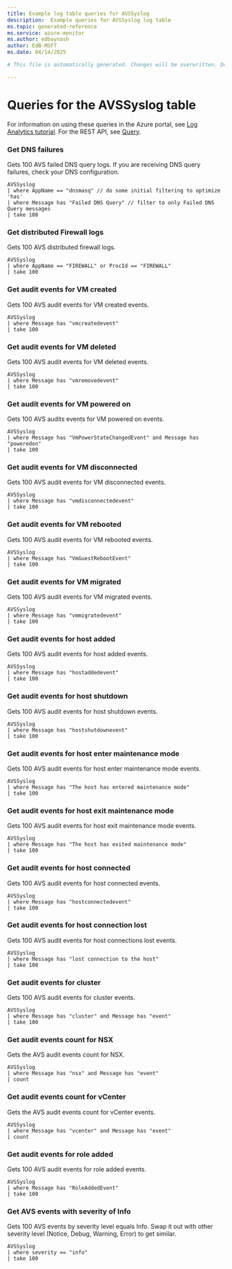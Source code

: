 ```yaml
---
title: Example log table queries for AVSSyslog
description:  Example queries for AVSSyslog log table
ms.topic: generated-reference
ms.service: azure-monitor
ms.author: edbaynash
author: EdB-MSFT
ms.date: 04/14/2025

# This file is automatically generated. Changes will be overwritten. Do not change this file directly. 

---
```


# Queries for the AVSSyslog table

For information on using these queries in the Azure portal, see [Log Analytics tutorial](/azure/azure-monitor/logs/log-analytics-tutorial). For the REST API, see [Query](/rest/api/loganalytics/query).


### Get DNS failures  


Gets 100 AVS failed DNS query logs. If you are receiving DNS query failures, check your DNS configuration.  

```query
AVSSyslog
| where AppName == "dnsmasq" // do some initial filtering to optimize 'has'
| where Message has "Failed DNS Query" // filter to only Failed DNS Query messages
| take 100
```



### Get distributed Firewall logs  


Gets 100 AVS distributed firewall logs.  

```query
AVSSyslog
| where AppName == "FIREWALL" or ProcId == "FIREWALL"
| take 100
```



### Get audit events for VM created  


Gets 100 AVS audit events for VM created events.  

```query
AVSSyslog
| where Message has "vmcreatedevent" 
| take 100
```



### Get audit events for VM deleted  


Gets 100 AVS audit events for VM deleted events.  

```query
AVSSyslog
| where Message has "vmremovedevent"
| take 100
```



### Get audit events for VM powered on  


Gets 100 AVS audits events for VM powered on events.  

```query
AVSSyslog
| where Message has "VmPowerStateChangedEvent" and Message has "poweredon"
| take 100
```



### Get audit events for VM disconnected  


Gets 100 AVS audit events for VM disconnected events.  

```query
AVSSyslog
| where Message has "vmdisconnectedevent"
| take 100
```



### Get audit events for VM rebooted  


Gets 100 AVS audit events for VM rebooted events.  

```query
AVSSyslog
| where Message has "VmGuestRebootEvent"
| take 100
```



### Get audit events for VM migrated  


Gets 100 AVS audit events for VM migrated events.  

```query
AVSSyslog
| where Message has "vmmigratedevent"
| take 100
```



### Get audit events for host added  


Gets 100 AVS audit events for host added events.  

```query
AVSSyslog
| where Message has "hostaddedevent"
| take 100
```



### Get audit events for host shutdown  


Gets 100 AVS audit events for host shutdown events.  

```query
AVSSyslog
| where Message has "hostshutdownevent"
| take 100
```



### Get audit events for host enter maintenance mode  


Gets 100 AVS audit events for host enter maintenance mode events.  

```query
AVSSyslog
| where Message has "The host has entered maintenance mode"
| take 100
```



### Get audit events for host exit maintenance mode  


Gets 100 AVS audit events for host exit maintenance mode events.  

```query
AVSSyslog
| where Message has "The host has exited maintenance mode"
| take 100
```



### Get audit events for host connected  


Gets 100 AVS audit events for host connected events.  

```query
AVSSyslog
| where Message has "hostconnectedevent"
| take 100
```



### Get audit events for host connection lost  


Gets 100 AVS audit events for host connections lost events.  

```query
AVSSyslog
| where Message has "lost connection to the host"
| take 100
```



### Get audit events for cluster  


Gets 100 AVS audit events for cluster events.  

```query
AVSSyslog
| where Message has "cluster" and Message has "event"
| take 100
```



### Get audit events count for NSX  


Gets the AVS audit events count for NSX.  

```query
AVSSyslog
| where Message has "nsx" and Message has "event"
| count
```



### Get audit events count for vCenter  


Gets the AVS audit events count for vCenter events.  

```query
AVSSyslog
| where Message has "vcenter" and Message has "event"
| count
```



### Get audit events for role added  


Gets 100 AVS audit events for role added events.  

```query
AVSSyslog
| where Message has "RoleAddedEvent"
| take 100
```



### Get AVS events with severity of Info  


Gets 100 AVS events by severity level equals Info. Swap it out with other severity level (Notice, Debug, Warning, Error) to get similar.  

```query
AVSSyslog
| where severity == "info"
| take 100
```


